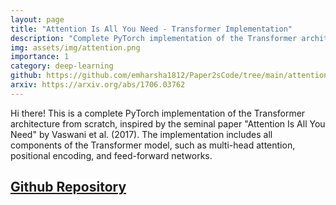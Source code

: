 ```yaml
---
layout: page
title: "Attention Is All You Need - Transformer Implementation"
description: "Complete PyTorch implementation of the Transformer architecture"
img: assets/img/attention.png
importance: 1
category: deep-learning
github: https://github.com/emharsha1812/Paper2sCode/tree/main/attention_is_all_you_need
arxiv: https://arxiv.org/abs/1706.03762
---
```



Hi there! This is a complete PyTorch implementation of the Transformer architecture from scratch, inspired by the seminal paper "Attention Is All You Need" by Vaswani et al. (2017). The implementation includes all components of the Transformer model, such as multi-head attention, positional encoding, and feed-forward networks.

## [Github Repository](https://github.com/emharsha1812/Paper2sCode/tree/main/attention_is_all_you_need)